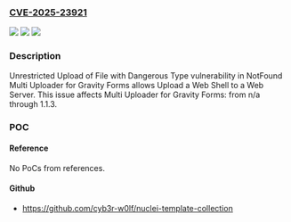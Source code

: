 ### [CVE-2025-23921](https://cve.mitre.org/cgi-bin/cvename.cgi?name=CVE-2025-23921)
![](https://img.shields.io/static/v1?label=Product&message=Multi%20Uploader%20for%20Gravity%20Forms&color=blue)
![](https://img.shields.io/static/v1?label=Version&message=n%2Fa%3C%3D%201.1.3%20&color=brighgreen)
![](https://img.shields.io/static/v1?label=Vulnerability&message=CWE-434%20Unrestricted%20Upload%20of%20File%20with%20Dangerous%20Type&color=brighgreen)

### Description

Unrestricted Upload of File with Dangerous Type vulnerability in NotFound Multi Uploader for Gravity Forms allows Upload a Web Shell to a Web Server. This issue affects Multi Uploader for Gravity Forms: from n/a through 1.1.3.

### POC

#### Reference
No PoCs from references.

#### Github
- https://github.com/cyb3r-w0lf/nuclei-template-collection

